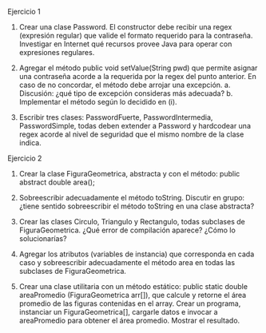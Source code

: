Ejercicio 1

1. Crear una clase Password. El constructor debe recibir una regex (expresión regular)
que valide el formato requerido para la contraseña. Investigar en Internet qué
recursos provee Java para operar con expresiones regulares.
2. Agregar el método public void setValue(String pwd) que permite asignar una
contraseña acorde a la requerida por la regex del punto anterior. En caso de no
concordar, el método debe arrojar una excepción.
a. Discusión: ¿qué tipo de excepción consideras más adecuada?
b. Implementar el método según lo decidido en (i).

3. Escribir tres clases: PasswordFuerte, PasswordIntermedia, PasswordSimple, todas
deben extender a Password y hardcodear una regex acorde al nivel de seguridad que
el mismo nombre de la clase indica.

Ejercicio 2

1. Crear la clase FiguraGeometrica, abstracta y con el método: public abstract double
area();

2. Sobreescribir adecuadamente el método toString. Discutir en grupo: ¿tiene sentido
sobreescribir el método toString en una clase abstracta?

3. Crear las clases Circulo, Triangulo y Rectangulo, todas subclases de
FiguraGeometrica. ¿Qué error de compilación aparece? ¿Cómo lo solucionarías?
4. Agregar los atributos (variables de instancia) que corresponda en cada caso y
sobreescribir adecuadamente el método area en todas las subclases de
FiguraGeometrica.
5. Crear una clase utilitaria con un método estático: public static double areaPromedio
(FiguraGeometrica arr[]), que calcule y retorne el área promedio de las figuras
contenidas en el array. Crear un programa, instanciar un FiguraGeometrica[], cargarle
datos e invocar a areaPromedio para obtener el área promedio. Mostrar el resultado.
